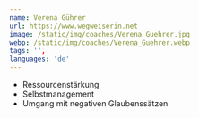 ```yaml
---
name: Verena Gührer
url: https://www.wegweiserin.net
image: /static/img/coaches/Verena_Guehrer.jpg
webp: /static/img/coaches/Verena_Guehrer.webp
tags: '',
languages: 'de'
---
```


<ul><li>Ressourcenstärkung&nbsp;</li><li>Selbstmanagement&nbsp;</li><li>Umgang mit negativen Glaubenssätzen</li></ul>